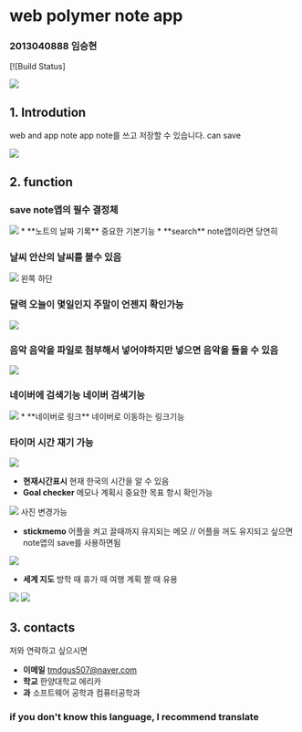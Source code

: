 # web polymer note app
### 2013040888 임승현
[![Build Status]

<img src = "/images/logo.png" />


## 1. Introdution
web and app note app
note를 쓰고 저장할 수 있습니다. can save

<a>
<img src = "/images/main.png" />
</a>

## 2. function

### **save** note앱의 필수 결정체
<img src = "/images/main.png" />
* **노트의 날짜 기록** 중요한 기본기능
* **search** note앱이라면 당연히

### **날씨** 안산의 날씨를 볼수 있음
<img src = "/images/main.png" />
왼쪽 하단

### **달력** 오늘이 몇일인지 주말이 언젠지 확인가능
<img src = "/images/calender.png" />

### **음악** 음악을 파일로 첨부해서 넣어야하지만 넣으면 음악을 들을 수 있음
<img src = "/images/musicplay.png" />


### **네이버에 검색기능** 네이버 검색기능
<img src = "/images/naver.png" />
* **네이버로 링크** 네이버로 이동하는 링크기능

### **타이머** 시간 재기 가능
<img src = "/images/time.png" />

* **현재시간표시** 현재 한국의 시간을 알 수 있음
* **Goal checker** 메모나 계획시 중요한 목표 항시 확인가능
<img src = "/images/dream.png" />
사진 변경가능

* **stickmemo** 어플을 켜고 끌때까지 유지되는 메모 // 어플을 꺼도 유지되고 싶으면 note앱의 save를 사용하면됨
<img src = "/images/stickmemo.png" />

* **세계 지도** 방학 때 휴가 때 여행 계획 짤 때 유용
<img src = "/images/world.png" />
<img src = "/images/worldload.png" />



## 3. contacts
저와 연락하고 싶으시면
* **이메일** tmdgus507@naver.com
* **학교** 한양대학교 에리카
* **과** 소프트웨어 공학과 컴퓨터공학과

### if you don't know this language, I recommend translate
